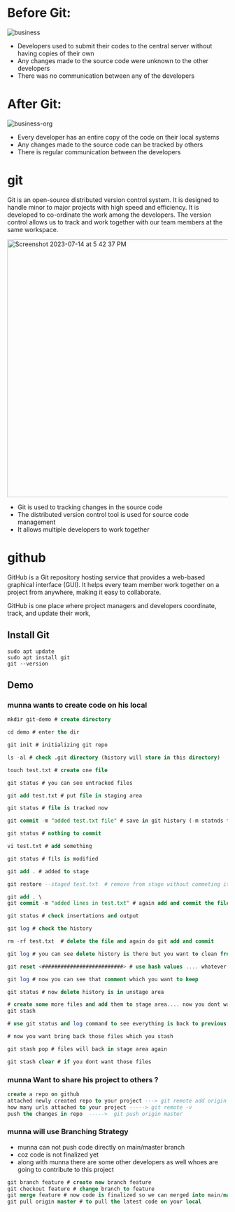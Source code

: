 # Before Git:

![business](https://github.com/rizwan141/KUBERNETES/assets/103893307/ef4d6940-dec4-4f49-a15f-a6f59a350fce)

- Developers used to submit their codes to the central server without having copies of their own
- Any changes made to the source code were unknown to the other developers
- There was no communication between any of the developers

# After Git:

![business-org](https://github.com/rizwan141/KUBERNETES/assets/103893307/5ca81cb1-ed54-4d87-a04f-5a3643319edb)

- Every developer has an entire copy of the code on their local systems
- Any changes made to the source code can be tracked by others
- There is regular communication between the developers




# git

Git is an open-source distributed version control system. It is designed to handle minor to major projects with high speed and efficiency. It is developed to co-ordinate the work among the developers. The version control allows us to track and work together with our team members at the same workspace.

<img width="588" alt="Screenshot 2023-07-14 at 5 42 37 PM" src="https://github.com/rizwan141/KUBERNETES/assets/103893307/7802986b-2214-424b-b612-9e92e558c5c1">

- Git is used to tracking changes in the source code
- The distributed version control tool is used for source code management
- It allows multiple developers to work together


# github

GitHub is a Git repository hosting service that provides a web-based graphical interface (GUI). It helps every team member work together on a project from anywhere, making it easy to collaborate. 

GitHub is one place where project managers and developers coordinate, track, and update their work,


## Install Git
```
sudo apt update
sudo apt install git
git --version
```


## Demo

### munna wants to create code on his local 

```sql
mkdir git-demo # create directory

cd demo # enter the dir

git init # initializing git repo

ls -al # check .git directory (history will store in this directory)

touch test.txt # create one file

git status # you can see untracked files

git add test.txt # put file in staging area

git status # file is tracked now

git commit -m "added test.txt file" # save in git history (-m statnds for provide a msg)

git status # nothing to commit

vi test.txt # add something

git status # fils is modified

git add . # added to stage

git restore --staged test.txt  # remove from stage without commeting it

git add . \
git commit -m "added lines in test.txt" # again add and commit the file

git status # check insertations and output

git log # check the history

rm -rf test.txt  # delete the file and again do git add and commit

git log # you can see delete history is there but you want to clean from history

git reset <##########################> # use hash values .... whatever commit you copied it will delete above ones

git log # now you can see that comment which you want to keep

git status # now delete history is in unstage area

# create some more files and add them to stage area.... now you dont want this files in stage area and you dont want to loose this changes. but later you will need this files 
git stash

# use git status and log command to see everything is back to previous step

# now you want bring back those files which you stash

git stash pop # files will back in stage area again

git stash clear # if you dont want those files 

```

### munna Want to share his project to others ?

```sql
create a repo on github
attached newly created repo to your project ---> git remote add origin <repo url> i.e local and repo is connected with each other 
how many urls attached to your project -----> git remote -v
push the changes in repo  ----->  git push origin master
```

### munna will use Branching Strategy

- munna can not push code directly on main/master branch
- coz code is not finalized yet
- along with munna there are some other developers as well whoes are going to contribute to this project

```sql
git branch feature # create new branch feature
git checkout feature # change branch to feature
git merge feature # now code is finalized so we can merged into main/master so that other people can use the same
git pull origin master # to pull the latest code on your local
```

